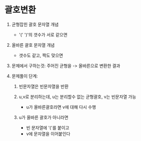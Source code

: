 # 괄호변환

1. 균형잡힌 괄호 문자열 개념
   - '(' ')'의 갯수가 서로 같으면
2. 올바른 괄호 문자열 개념

   - 갯수도 같고, 짝도 맞으면

3. 문제에서 구하는것: 주어진 균형을 -> 올바른으로 변환한 결과

4. 문제풀이 단계:

   1. 빈문자열은 빈문자열을 반환
   2. u,v로 분리하는데, u는 분리할수 없는 균형괄호, v는 빈문자열 가능

      - u가 올바른괄호라면 v에 대해 다시 수행

   3. u가 올바른 괄호가 아니라면
      - 빈 문자열에 '('를 붙이고
      - v에 문자열을 이어붙인다
